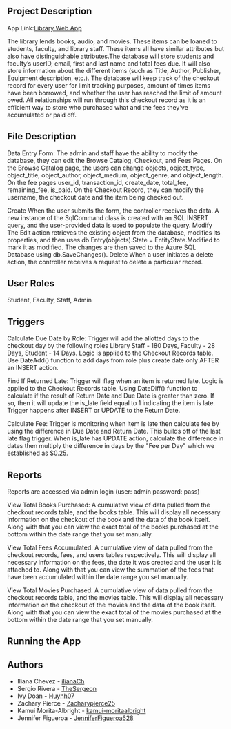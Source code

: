 ## Project Description
App Link:[Library Web App](https://librarywebappcosc3380.azurewebsites.net)

The library lends books, audio, and movies. These items can be loaned to students, faculty, and library staff. These items all have similar attributes but also have distinguishable attributes.The database will store students and faculty’s userID, email, first and last name and total fees due. It will also store information about the different items (such as Title, Author, Publisher, Equipment description, etc.). The database will keep track of the checkout record for every user for limit tracking purposes, amount of times items have been borrowed, and whether the user has reached the limit of amount owed. All relationships will run through this checkout record as it is an efficient way to store who purchased what and the fees they've accumulated or paid off.

## File Description
Data Entry Form:
The admin and staff have the ability to modify the database, they can edit the Browse Catalog, Checkout, and Fees Pages. On the Browse Catalog page, the users can change objects, object_type, object_title, object_author, object_medium, object_genre, and object_length. On the fee pages user_id, transaction_id, create_date, total_fee, remaining_fee, is_paid. On the Checkout Record, they can modify the username, the checkout date and the item being checked out.

Create
When the user submits the form, the controller receives the data. A new instance of the SqlCommand class is created with an SQL INSERT query, and the user-provided data is used to populate the query.
Modify
The Edit action retrieves the existing object from the database, modifies its properties, and then uses db.Entry(objects).State = EntityState.Modified to mark it as modified. The changes are then saved to the Azure SQL Database using db.SaveChanges().
Delete
When a user initiates a delete action, the controller receives a request to delete a particular record.



## User Roles

Student, Faculty, Staff, Admin

## Triggers

Calculate Due Date by Role: 
Trigger will add the allotted days to the checkout day by the following roles Library Staff - 180 Days, Faculty - 28 Days, Student - 14 Days. Logic is applied to the Checkout Records table. Use DateAdd() function to add days from role plus create date only AFTER an INSERT action.

Find If Returned Late:
Trigger will flag when an item is returned late. Logic is applied to the Checkout Records table. Using DateDiff() function to calculate if the result of Return Date and Due Date is greater than zero. If so, then it will update the is_late field equal to 1 indicating the item is late. Trigger happens after INSERT or UPDATE to the Return Date. 

Calculate Fee:
Trigger is monitoring when item is late then calculate fee by using the difference in Due Date and Return Date. This builds off of the last late flag trigger. When is_late has UPDATE action, calculate the difference in dates then multiply the difference in days by the "Fee per Day" which we established as $0.25.

## Reports

Reports are accessed via admin login (user: admin password: pass) 

View Total Books Purchased: A cumulative view of data pulled from the checkout records table, and the books table. This will display all necessary information on the checkout of the book and the data of the book itself. Along with that you can view the exact total of the books purchased at the bottom within the date range that you set manually.

View Total Fees Accumulated: A cumulative view of data pulled from the checkout records, fees, and users tables respectively. This will display all necessary information on the fees, the date it was created and the user it is attached to. Along with that you can view the summation of the fees that have been accumulated within the date range you set manually.

View Total Movies Purchased: A cumulative view of data pulled from the checkout records table, and the movies table. This will display all necessary information on the checkout of the movies and the data of the book itself. Along with that you can view the exact total of the movies purchased at the bottom within the date range that you set manually.

## Running the App

## Authors
- Iliana Chevez - [ilianaCh](https://github.com/IlianaCh)
- Sergio Rivera - [TheSergeon](https://github.com/TheSergeon)
- Ivy Doan - [Huynh07](https://github.com/Huynh07)
- Zachary Pierce - [Zacharypierce25](https://github.com/Zacharypierce25)
- Kamui Morita-Albright - [kamui-moritaalbright](https://github.com/kamui-moritaalbright)
- Jennifer Figueroa - [JenniferFigueroa628](https://github.com/JenniferFigueroa628)
